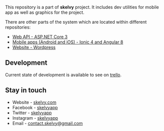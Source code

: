 This repository is a part of **skelvy** project. It includes dev utilities for mobile app as well as graphics for the project.

There are other parts of the system which are located within different repositories:
- [Web API - ASP.NET Core 3](https://github.com/rafalschmidt97/skelvy-api)
- [Mobile apps (Android and iOS) - Ionic 4 and Angular 8](https://github.com/rafalschmidt97/skelvy-client)
- [Website - Wordpress](https://github.com/rafalschmidt97/skelvy-website)

## Development

Current state of development is available to see on [trello](https://trello.com/b/MCzNyRJf).

## Stay in touch

* Website - [skelvy.com](https://skelvy.com/)
* Facebook - [skelvyapp](https://facebook.com/skelvyapp/)
* Twitter - [skelvyapp](https://twitter.com/skelvyapp/)
* Instagram - [skelvyapp](https://instagram.com/skelvyapp/)
* Email - [contact.skelvy@gmail.com](mailto:contact.skelvy@gmail.com)
